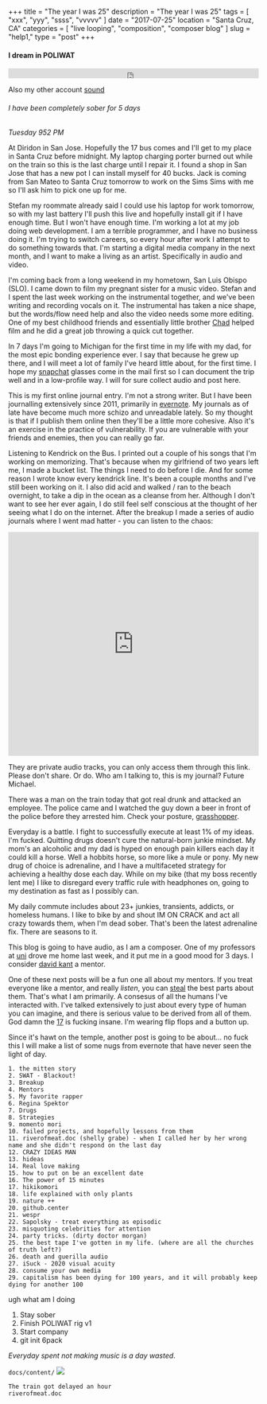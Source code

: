 +++
title = "The year I was 25"
description = "The year I was 25"
tags = [ "xxx", "yyy", "ssss", "vvvvv" ]
date = "2017-07-25"
location = "Santa Cruz, CA"
categories = [
  "live looping",
  "composition",
  "composer blog"
]
slug = "help1,"
type = "post"
+++

#### I dream in POLIWAT

<iframe width="100%" height="20" scrolling="no" frameborder="no" src="https://w.soundcloud.com/player/?url=https%3A//api.soundcloud.com/tracks/331392230&amp;color=ff5500&amp;inverse=false&amp;auto_play=false&amp;show_user=true"></iframe>

Also my other account [sound](https://soundcloud.com/poliwat)

###### I have been completely sober for 5 days

*Tuesday 952 PM*

At Diridon in San Jose. Hopefully the 17 bus comes and I'll get to my place in Santa Cruz before midnight.
My laptop charging porter burned out while on the train so this is the last charge until I repair it. I found a shop in San Jose that has a new pot I can install myself for 40 bucks. Jack is coming from San Mateo to Santa Cruz tomorrow to work on the Sims Sims with me so I'll ask him to pick one up for me.

Stefan my roommate already said I could use his laptop for work tomorrow, so with my last battery I'll push this live and hopefully install git if I have enough time. But I won't have enough time. I'm working a lot at my job doing web development. I am a terrible programmer, and I have no business doing it. I'm trying to switch careers, so every hour after work I attempt to do something towards that. I'm starting a digital media company in the next month, and I want to make a living as an artist. Specifically in audio and video.

I'm coming back from a long weekend in my hometown, San Luis Obispo (SLO). I came down to film my pregnant sister for a music video. Stefan and I spent the last week working on the instrumental together, and we've been writing and recording vocals on it. The instrumental has taken a nice shape, but the words/flow need help and also the video needs some more editing. One of my best childhood friends and essentially little brother [Chad](http://chadlamon.com) helped film and he did a great job throwing a quick cut together.

In 7 days I'm going to Michigan for the first time in my life with my dad, for the most epic bonding experience ever. I say that because he grew up there, and I will meet a lot of family I've heard little about, for the first time. I hope my [snapchat](http://snapchat.com) glasses come in the mail first so I can document the trip well and in a low-profile way. I will for sure collect audio and post here.

This is my first online journal entry. I'm not a strong writer. But I have been journalling extensively since 2011, primarily in [evernote](http://evernote.com). My journals as of late have become much more schizo and unreadable lately. So my thought is that if I publish them online then they'll be a little more cohesive. Also it's an exercise in the practice of vulnerability. If you are vulnerable with your friends and enemies, then you can really go far.

Listening to Kendrick on the Bus. I printed out a couple of his songs that I'm working on memorizing. That's because when my girlfriend of two years left me, I made a bucket list. The things I need to do before I die. And for some reason I wrote know every kendrick line. It's been a couple months and I've still been working on it. I also did acid and walked / ran to the beach overnight, to take a dip in the ocean as a cleanse from her. Although I don't want to see her ever again, I do still feel self conscious at the thought of her seeing what I do on the internet. After the breakup I made a series of audio journals where I went mad hatter - you can listen to the chaos:

<iframe width="100%" height="450" scrolling="no" frameborder="no" src="https://w.soundcloud.com/player/?url=https%3A//api.soundcloud.com/playlists/322195091%3Fsecret_token%3Ds-9T9Nm&amp;auto_play=false&amp;hide_related=false&amp;show_comments=true&amp;show_user=true&amp;show_reposts=false&amp;visual=true"></iframe>

They are private audio tracks, you can only access them through this link. Please don't share. Or do. Who am I talking to, this is my journal? Future Michael.

There was a man on the train today that got real drunk and attacked an employee. The police came and I watched the guy down a beer in front of the police before they arrested him. Check your posture, [grasshopper](https://soundcloud.com/github/post-office-1-grasshopper-my-grasshopper-v1).

Everyday is a battle. I fight to successfully execute at least 1% of my ideas. I'm fucked. Quitting drugs  doesn't cure the natural-born junkie mindset. My mom's an alcoholic and my dad is hyped on enough pain killers each day it could kill a horse. Well a hobbits horse, so more like a mule or pony. My new drug of choice is adrenaline, and I have a multifaceted strategy for achieving a healthy dose each day. While on my bike (that my boss recently lent me) I like to disregard every traffic rule with headphones on, going to my destination as fast as I possibly can.

My daily commute includes about 23+ junkies, transients, addicts, or homeless humans. I like to bike by and shout IM ON CRACK and act all crazy towards them, when I'm dead sober. That's been the latest adrenaline fix. There are seasons to it.

This blog is going to have audio, as I am a composer. One of my professors at [uni](https://ucsc.edu) drove me home last week, and it put me in a good mood for 3 days. I consider [david kant](https://github.com/davidkant) a mentor.

One of these next posts will be a fun one all about my mentors. If you treat everyone like a mentor, and really *listen*, you can [steal](https://s-media-cache-ak0.pinimg.com/736x/c2/8f/40/c28f40bba93e3592d7159bed8703e9a7--picasso-images-pablo-picasso.jpg) the best parts about them. That's what I am primarily. A consesus of all the humans I've interacted with. I've talked extensively to just about every type of human you can imagine, and there is serious value to be derived from all of them. God damn the [17](http://santacruzpumas.org/wp-content/uploads/2013/10/UCSC-1023-1-640x640.jpg) is fucking insane. I'm wearing flip flops and a button up.

Since it's hawt on the temple, another post is going to be about... no fuck this I will make a list of some nugs from evernote that have never seen the light of day.

```
1. the mitten story
2. SWAT - Blackout!
3. Breakup
4. Mentors
5. My favorite rapper
6. Regina Spektor
7. Drugs
8. Strategies
9. momento mori
10. failed projects, and hopefully lessons from them
11. riverofmeat.doc (shelly grabe) - when I called her by her wrong name and she didn't respond on the last day
12. CRAZY IDEAS MAN
13. hideas
14. Real love making
15. how to put on be an excellent date
16. The power of 15 minutes
17. hikikomori
18. life explained with only plants
19. nature ++
20. github.center
21. wespr
22. Sapolsky - treat everything as episodic
23. misquoting celebrities for attention
24. party tricks. (dirty doctor morgan)
25. the best tape I've gotten in my life. (where are all the churches of truth left?)
26. death and guerilla audio
27. iSuck - 2020 visual acuity
28. consume your own media
29. capitalism has been dying for 100 years, and it will probably keep dying for another 100
```

ugh what am I doing

 1. Stay sober
 2. Finish POLIWAT rig v1
 3. Start company
 4. git init 6pack


*Everyday spent not making music is a day wasted*.

`docs/content/`
<img src="/images/mom1.jpeg">

```
The train got delayed an hour
riverofmeat.doc
```
